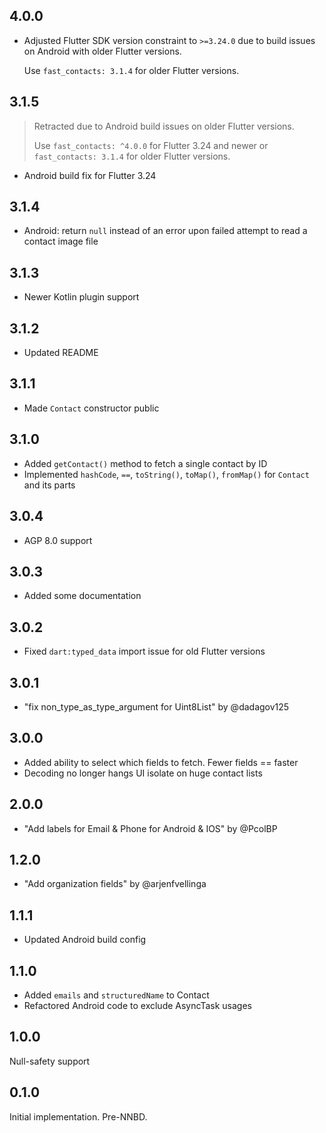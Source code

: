 ## 4.0.0

- Adjusted Flutter SDK version constraint to `>=3.24.0` due to build issues on Android with older Flutter versions.
  
  Use `fast_contacts: 3.1.4` for older Flutter versions.

## 3.1.5

> Retracted due to Android build issues on older Flutter versions.
> 
> Use `fast_contacts: ^4.0.0` for Flutter 3.24 and newer or `fast_contacts: 3.1.4` for older Flutter versions.

- Android build fix for Flutter 3.24

## 3.1.4

- Android: return `null` instead of an error upon failed attempt to read a contact image file

## 3.1.3

- Newer Kotlin plugin support

## 3.1.2

- Updated README

## 3.1.1

- Made `Contact` constructor public

## 3.1.0

- Added `getContact()` method to fetch a single contact by ID
- Implemented `hashCode`, `==`, `toString()`, `toMap()`, `fromMap()` for `Contact` and its parts

## 3.0.4

- AGP 8.0 support

## 3.0.3

- Added some documentation

## 3.0.2

- Fixed `dart:typed_data` import issue for old Flutter versions

## 3.0.1

- "fix non_type_as_type_argument for Uint8List" by @dadagov125

## 3.0.0

- Added ability to select which fields to fetch. Fewer fields == faster
- Decoding no longer hangs UI isolate on huge contact lists

## 2.0.0

- "Add labels for Email & Phone for Android & IOS" by @PcolBP

## 1.2.0

- "Add organization fields" by @arjenfvellinga

## 1.1.1

- Updated Android build config

## 1.1.0

- Added `emails` and `structuredName` to Contact
- Refactored Android code to exclude AsyncTask usages

## 1.0.0

Null-safety support

## 0.1.0

Initial implementation. Pre-NNBD.